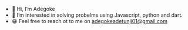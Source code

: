 - 👋 Hi, I’m Adegoke
- 👀 I’m interested in solving probelms using Javascript, python and dart.
- 😀 Feel free to reach ot to me on adegokeadetunji01@gmail.com
